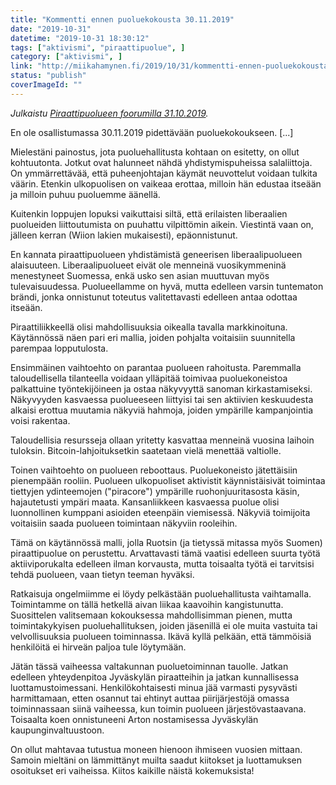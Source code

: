 ```yaml
---
title: "Kommentti ennen puoluekokousta 30.11.2019"
date: "2019-10-31"
datetime: "2019-10-31 18:30:12"
tags: ["aktivismi", "piraattipuolue", ]
category: ["aktivismi", ]
link: "http://miikahamynen.fi/2019/10/31/kommentti-ennen-puoluekokousta-30-11-2019/"
status: "publish"
coverImageId: ""
---
```


_Julkaistu [Piraattipuolueen foorumilla 31.10.2019](https://foorumi.piraattipuolue.fi/viewtopic.php?p=2341#p2341)._

En ole osallistumassa 30.11.2019 pidettävään puoluekokoukseen. \[...\]

Mielestäni painostus, jota puoluehallitusta kohtaan on esitetty, on ollut kohtuutonta. Jotkut ovat halunneet nähdä yhdistymispuheissa salaliittoja. On ymmärrettävää, että puheenjohtajan käymät neuvottelut voidaan tulkita väärin. Etenkin ulkopuolisen on vaikeaa erottaa, milloin hän edustaa itseään ja milloin puhuu puoluemme äänellä.

Kuitenkin loppujen lopuksi vaikuttaisi siltä, että erilaisten liberaalien puolueiden liittoutumista on puuhattu vilpittömin aikein. Viestintä vaan on, jälleen kerran (Wiion lakien mukaisesti), epäonnistunut.

En kannata piraattipuolueen yhdistämistä geneerisen liberaalipuolueen alaisuuteen. Liberaalipuolueet eivät ole menneinä vuosikymmeninä menestyneet Suomessa, enkä usko sen asian muuttuvan myös tulevaisuudessa. Puolueellamme on hyvä, mutta edelleen varsin tuntematon brändi, jonka onnistunut toteutus valitettavasti edelleen antaa odottaa itseään.

Piraattiliikkeellä olisi mahdollisuuksia oikealla tavalla markkinoituna. Käytännössä näen pari eri mallia, joiden pohjalta voitaisiin suunnitella parempaa lopputulosta.

Ensimmäinen vaihtoehto on parantaa puolueen rahoitusta. Paremmalla taloudellisella tilanteella voidaan ylläpitää toimivaa puoluekoneistoa palkattuine työntekijöineen ja ostaa näkyvyyttä sanoman kirkastamiseksi. Näkyvyyden kasvaessa puolueeseen liittyisi tai sen aktiivien keskuudesta alkaisi erottua muutamia näkyviä hahmoja, joiden ympärille kampanjointia voisi rakentaa.

Taloudellisia resursseja ollaan yritetty kasvattaa menneinä vuosina laihoin tuloksin. Bitcoin-lahjoituksetkin saatetaan vielä menettää valtiolle.

Toinen vaihtoehto on puolueen reboottaus. Puoluekoneisto jätettäisiin pienempään rooliin. Puolueen ulkopuoliset aktivistit käynnistäisivät toimintaa tiettyjen ydinteemojen ("piracore") ympärille ruohonjuuritasosta käsin, hajautetusti ympäri maata. Kansanliikkeen kasvaessa puolue olisi luonnollinen kumppani asioiden eteenpäin viemisessä. Näkyviä toimijoita voitaisiin saada puolueen toimintaan näkyviin rooleihin.

Tämä on käytännössä malli, jolla Ruotsin (ja tietyssä mitassa myös Suomen) piraattipuolue on perustettu. Arvattavasti tämä vaatisi edelleen suurta työtä aktiiviporukalta edelleen ilman korvausta, mutta toisaalta työtä ei tarvitsisi tehdä puolueen, vaan tietyn teeman hyväksi.

Ratkaisuja ongelmiimme ei löydy pelkästään puoluehallitusta vaihtamalla. Toimintamme on tällä hetkellä aivan liikaa kaavoihin kangistunutta. Suosittelen valitsemaan kokouksessa mahdollisimman pienen, mutta toimintakykyisen puoluehallituksen, joiden jäsenillä ei ole muita vastuita tai velvollisuuksia puolueen toiminnassa. Ikävä kyllä pelkään, että tämmöisiä henkilöitä ei hirveän paljoa tule löytymään.

Jätän tässä vaiheessa valtakunnan puoluetoiminnan tauolle. Jatkan edelleen yhteydenpitoa Jyväskylän piraatteihin ja jatkan kunnallisessa luottamustoimessani. Henkilökohtaisesti minua jää varmasti pysyvästi harmittamaan, etten osannut tai ehtinyt auttaa piirijärjestöjä omassa toiminnassaan siinä vaiheessa, kun toimin puolueen järjestövastaavana. Toisaalta koen onnistuneeni Arton nostamisessa Jyväskylän kaupunginvaltuustoon.

On ollut mahtavaa tutustua moneen hienoon ihmiseen vuosien mittaan. Samoin mieltäni on lämmittänyt muilta saadut kiitokset ja luottamuksen osoitukset eri vaiheissa. Kiitos kaikille näistä kokemuksista!
